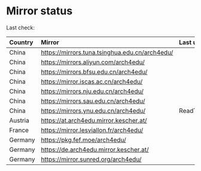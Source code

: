<script src="./time.js"></script>
# Mirror status
Last check: <script type="text/javascript">localize(1696634183.582511);</script>

|Country|Mirror|Last update|
|:------|:-----|:----------|
|China|https://mirrors.tuna.tsinghua.edu.cn/arch4edu/|<script type="text/javascript">localize(1696617080);</script>|
|China|https://mirrors.aliyun.com/arch4edu/|<script type="text/javascript">localize(1696574011);</script>|
|China|https://mirrors.bfsu.edu.cn/arch4edu/|<script type="text/javascript">localize(1696617080);</script>|
|China|https://mirror.iscas.ac.cn/arch4edu/|<script type="text/javascript">localize(1696617080);</script>|
|China|https://mirrors.nju.edu.cn/arch4edu/|<script type="text/javascript">localize(1696531228);</script>|
|China|https://mirrors.sau.edu.cn/arch4edu/|<script type="text/javascript">localize(1696617080);</script>|
|China|https://mirrors.ynu.edu.cn/arch4edu/|ReadTimeout|
|Austria|https://at.arch4edu.mirror.kescher.at/|<script type="text/javascript">localize(1696617080);</script>|
|France|https://mirror.lesviallon.fr/arch4edu/|<script type="text/javascript">localize(1696617080);</script>|
|Germany|https://pkg.fef.moe/arch4edu/|<script type="text/javascript">localize(1696617080);</script>|
|Germany|https://de.arch4edu.mirror.kescher.at/|<script type="text/javascript">localize(1696617080);</script>|
|Germany|https://mirror.sunred.org/arch4edu/|<script type="text/javascript">localize(1696617080);</script>|

<script src="./tablefilter/tablefilter.js"></script>
<script src="./table.js"></script>